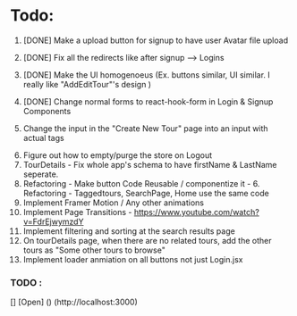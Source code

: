 # Todo:

1. [DONE] Make a upload button for signup to have user Avatar file upload
2. [DONE] Fix all the redirects like after signup --> Logins
3. [DONE] Make the UI homogenoeus (Ex. buttons similar, UI similar. I really like "AddEditTour"'s design )
4. [DONE] Change normal forms to react-hook-form in Login & Signup Components

5. Change the input in the "Create New Tour" page into an input with actual tags
<!-- https://medium.com/unlearninglabs/react-hook-build-an-input-tagging-component-3699003dc88c -->
6. Figure out how to empty/purge the store on Logout
7. TourDetails - Fix whole app's schema to have firstName & LastName seperate.
8. Refactoring - Make button Code Reusable / componentize it - 6. Refactoring - Taggedtours, SearchPage, Home use the same code
9. Implement Framer Motion / Any other animations
10. Implement Page Transitions - https://www.youtube.com/watch?v=FdrEjwymzdY
11. Implement filtering and sorting at the search results page
12. On tourDetails page, when there are no related tours, add the other tours as "Some other tours to browse"
13. Implement loader anmiation on all buttons not just Login.jsx

### TODO :

[] [Open]
() (http://localhost:3000)
